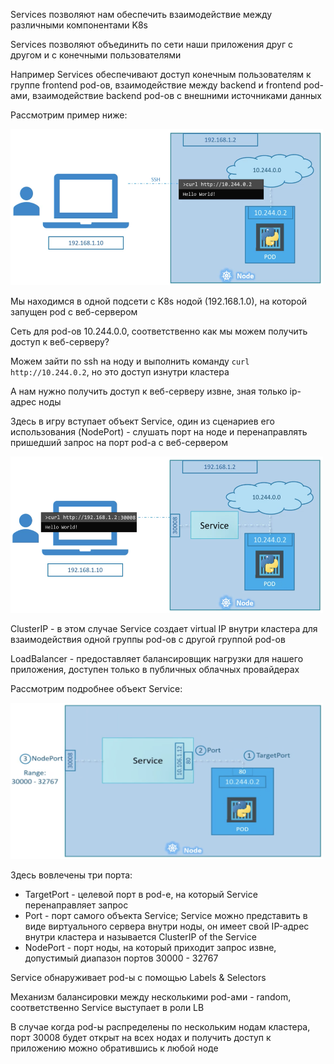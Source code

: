 Services позволяют нам обеспечить взаимодействие между различными компонентами K8s

Services позволяют объединить по сети наши приложения друг с другом и с конечными пользователями

Например Services обеспечивают доступ конечным пользователям к группе frontend pod-ов, взаимодействие между backend и frontend pod-ами, взаимодействие backend pod-ов с внешними источниками данных

Рассмотрим пример ниже:

<img src="screenshot.png" width="500" height="250"><br>

Мы находимся в одной подсети с K8s нодой (192.168.1.0), на которой запущен pod с веб-сервером

Сеть для pod-ов 10.244.0.0, соответственно как мы можем получить доступ к веб-серверу?

Можем зайти по ssh на ноду и выполнить команду `curl http://10.244.0.2`, но это доступ изнутри кластера

А нам нужно получить доступ к веб-серверу извне, зная только ip-адрес ноды

Здесь в игру вступает объект Service, один из сценариев его использования (NodePort) - слушать порт на ноде и перенаправлять пришедший запрос на порт pod-а с веб-сервером

<img src="nodeport.png" width="500" height="250"><br>

ClusterIP - в этом случае Service создает virtual IP внутри кластера для взаимодействия одной группы pod-ов с другой группой pod-ов

LoadBalancer - предоставляет балансировщик нагрузки для нашего приложения, доступен только в публичных облачных провайдерах

Рассмотрим подробнее объект Service:

<img src="service.png" width="500" height="250"><br>

Здесь вовлечены три порта:
- TargetPort - целевой порт в pod-е, на который Service перенаправляет запрос
- Port - порт самого объекта Service; Service можно представить в виде виртуального сервера внутри ноды, он имеет свой IP-адрес внутри кластера и называется ClusterIP of the Service
- NodePort - порт ноды, на который приходит запрос извне, допустимый диапазон портов 30000 - 32767

Service обнаруживает pod-ы с помощью Labels & Selectors

Механизм балансировки между несколькими pod-ами - random, соответственно Service выступает в роли LB

В случае когда pod-ы распределены по нескольким нодам кластера, порт 30008 будет открыт на всех нодах и получить доступ к приложению можно обратившись к любой ноде